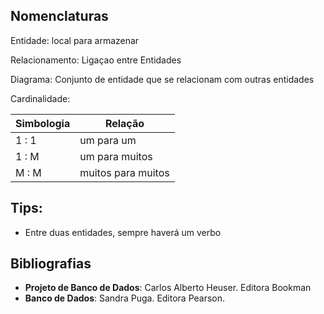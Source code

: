 ## Nomenclaturas

Entidade: local para armazenar 

Relacionamento: Ligaçao entre Entidades

Diagrama: Conjunto de entidade que se relacionam com outras entidades

Cardinalidade:

Simbologia | Relação
---- | ----
1 : 1 | um para um
1 : M | um para muitos
M : M | muitos para muitos

## Tips:

* Entre duas entidades, sempre haverá um verbo

## Bibliografias

* **Projeto de Banco de Dados**: Carlos Alberto Heuser. Editora Bookman
* **Banco de Dados**: Sandra Puga. Editora Pearson.